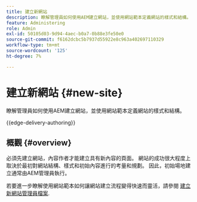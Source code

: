 ```yaml
---
title: 建立新網站
description: 瞭解管理員如何使用AEM建立網站，並使用網站範本定義網站的樣式和結構。
feature: Administering
role: Admin
exl-id: 50105d03-9d94-4aec-b0a7-0b88e3fe50e0
source-git-commit: f6162dcbc5b7937d55922e8c963a402697110329
workflow-type: tm+mt
source-wordcount: '125'
ht-degree: 7%

---
```



# 建立新網站 {#new-site}

瞭解管理員如何使用AEM建立網站，並使用網站範本定義網站的樣式和結構。

{{edge-delivery-authoring}}

## 概觀 {#overview}

必須先建立網站，內容作者才能建立具有新內容的頁面。 網站的成功很大程度上取決於最初對網站結構、樣式和初始內容進行的考量和規劃。 因此，初始場地建立通常由AEM管理員執行。

若要進一步瞭解使用網站範本如何讓網站建立流程變得快速而靈活，請參閱 [建立新網站管理員檔案](/help/sites-cloud/administering/site-creation/create-site.md).
